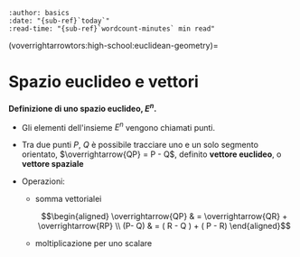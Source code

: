 ```{article-info}
:author: basics
:date: "{sub-ref}`today`"
:read-time: "{sub-ref}`wordcount-minutes` min read"
```

(voverrightarrowtors:high-school:euclidean-geometry)=
# Spazio euclideo e vettori

**Definizione di uno spazio euclideo, $E^n$.**

- Gli elementi dell'insieme $E^n$ vengono chiamati punti.
- Tra due punti $P$, $Q$ è possibile tracciare uno e un solo segmento orientato, $\overrightarrow{QP} = P - Q$, definito **vettore euclideo**, o **vettore spaziale**

- Operazioni:
  - somma vettorialei

    $$\begin{aligned}
      \overrightarrow{QP} & = \overrightarrow{QR} + \overrightarrow{RP} \\
     (P- Q) & = ( R - Q ) + ( P - R)
    \end{aligned}$$

  - moltiplicazione per uno scalare





